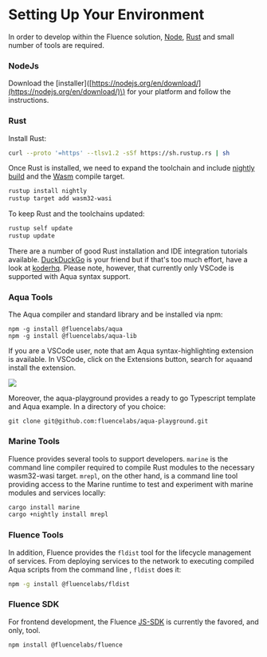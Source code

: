# Setting Up Your Environment

In order to develop within the Fluence solution, [Node](https://nodejs.org/en/), [Rust](https://www.rust-lang.org/tools/install) and small number of tools are required.

### NodeJs

Download the \[installer\]\([https://nodejs.org/en/download/](https://nodejs.org/en/download/)\) for your platform and follow the instructions.

### Rust

Install Rust:

```bash
curl --proto '=https' --tlsv1.2 -sSf https://sh.rustup.rs | sh
```

Once Rust is installed, we need to expand the toolchain and include [nightly build](https://rust-lang.github.io/rustup/concepts/channels.html) and the [Wasm](https://doc.rust-lang.org/stable/nightly-rustc/rustc_target/spec/wasm32_wasi/index.html) compile target.

```bash
rustup install nightly
rustup target add wasm32-wasi
```

To keep Rust and the toolchains updated:

```bash
rustup self update
rustup update
```

There are a number of good Rust installation and IDE integration tutorials available. [DuckDuckGo](https://duckduckgo.com/) is your friend but if that's too much effort, have a look at [koderhq](https://www.koderhq.com/tutorial/rust/environment-setup/). Please note, however, that currently only VSCode is supported with Aqua syntax support.

### Aqua Tools

The Aqua compiler and standard library and be installed via npm:

```text
npm -g install @fluencelabs/aqua
npm -g install @fluencelabs/aqua-lib
```



If you are a VSCode user, note that am Aqua syntax-highlighting extension is available. In VSCode, click on the Extensions button, search for `aqua`and install the extension.

![](https://gblobscdn.gitbook.com/assets%2F-MbmEhQUL-bljop_DzuP%2F-MdMDybZMQJ5kUjN4zhr%2F-MdME2UUjaxKs6pzcDLH%2FScreen%20Shot%202021-06-29%20at%201.06.39%20PM.png?alt=media&token=812fcb5c-cf28-4240-b072-a51093d0aaa4)

Moreover, the aqua-playground provides a ready to go Typescript template and Aqua example. In a directory of you choice:

```text
git clone git@github.com:fluencelabs/aqua-playground.git
```

### Marine Tools

Fluence provides several tools to support developers. `marine` is the command line compiler required to compile Rust modules to the necessary wasm32-wasi target. `mrepl`, on the other hand, is a command line  tool providing access to the Marine runtime to test and experiment with marine modules and services locally:

```bash
cargo install marine 
cargo +nightly install mrepl
```

### Fluence Tools

In addition, Fluence provides the `fldist` tool for the lifecycle management of services. From deploying services to the network to executing compiled Aqua scripts from the command line , `fldist` does it:

```bash
npm -g install @fluencelabs/fldist
```

### Fluence SDK

For frontend development, the Fluence [JS-SDK](https://github.com/fluencelabs/fluence-js) is currently the favored, and only, tool.

```bash
npm install @fluencelabs/fluence
```



